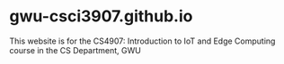 # gwu-csci3907.github.io
This website is for the CS4907: Introduction to IoT and Edge Computing course in the CS Department, GWU
